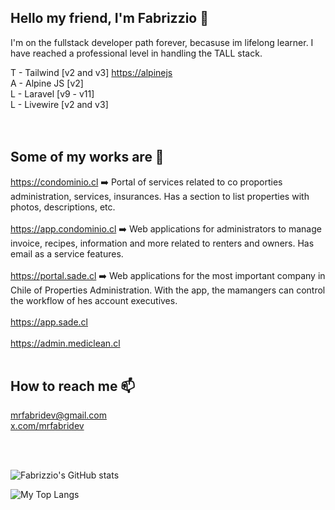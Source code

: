  ## Hello my friend, I'm Fabrizzio  👋

I'm on the fullstack developer path forever, becasuse im lifelong learner. 
I have reached a professional level in handling the TALL stack.

T - Tailwind [v2 and v3] [https://alpinejs](https://alpinejs.dev/)<br>
A - Alpine JS [v2]<br>
L - Laravel [v9 - v11] <br>
L - Livewire [v2 and v3]<br>
<br><br>


 ## Some of my works are  👷

https://condominio.cl ➡️ Portal of services related to co proporties administration, services, insurances. Has a section to list properties with photos, descriptions, etc. <br><br>
https://app.condominio.cl ➡️ Web applications for administrators to manage invoice, recipes, information and more related to renters and owners. Has email as a service features. <br><br>
https://portal.sade.cl ➡️ Web applications for the most important company in Chile of Properties Administration. With the app, the mamangers can control the workflow of hes account executives.<br><br>
https://app.sade.cl <br><br>
https://admin.mediclean.cl
<br><br>

## How to reach me 📫

[mrfabridev@gmail.com](mailto:mrfabridev@gmail.com) <br>
[x.com/mrfabridev](https://x.com/mrfabridev)

<br><br>

![Fabrizzio's GitHub stats](https://github-readme-stats.vercel.app/api?username=mrfabridev&show_icons=true)

![My Top Langs](https://github-readme-stats.vercel.app/api/top-langs/?username=mrfabridev&layout=compact)

<!-- ![trophy](https://github-profile-trophy.vercel.app/?username=mrfabridev) -->
